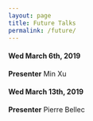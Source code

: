 ```yaml
---
layout: page
title: Future Talks
permalink: /future/
---
```



#### Wed March 6th, 2019
**Presenter** Min Xu

#### Wed March 13th, 2019
**Presenter** Pierre Bellec

